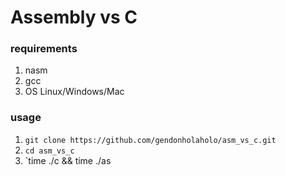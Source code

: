 # Assembly vs C
### requirements
1. nasm
2. gcc
3. OS Linux/Windows/Mac
### usage
1. `git clone https://github.com/gendonholaholo/asm_vs_c.git`
2. `cd asm_vs_c`
3. `time ./c && time ./as
